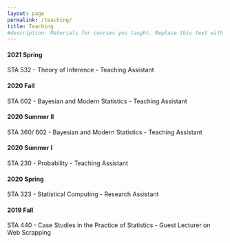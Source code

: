```yaml
---
layout: page
permalink: /teaching/
title: Teaching
#description: Materials for courses you taught. Replace this text with your description.
---
```


#### **2021 Spring**

STA 532 - Theory of Inference - Teaching Assistant

#### **2020 Fall**

STA 602 - Bayesian and Modern Statistics - Teaching Assistant

#### **2020 Summer II**

STA 360/ 602 - Bayesian and Modern Statistics - Teaching Assistant

#### **2020 Summer I**

STA 230 - Probability - Teaching Assistant

#### **2020 Spring**

STA 323 - Statistical Computing - Research Assistant

#### **2019 Fall**

STA 440 - Case Studies in the Practice of Statistics - Guest Lecturer on Web Scrapping


